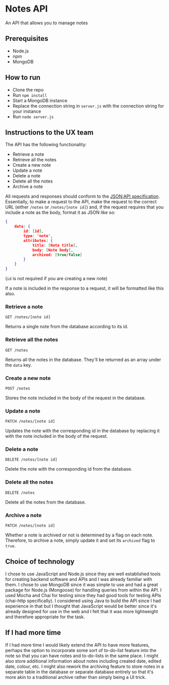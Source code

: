 # Notes API
An API that allows you to manage notes

## Prerequisites

- Node.js
- npm
- MongoDB

## How to run

- Clone the repo
- Run `npm install`
- Start a MongoDB instance
- Replace the connection string in `server.js` with the connection string for your instance
- Run `node server.js`

## Instructions to the UX team

The API has the following functionality:

- Retrieve a note
- Retrieve all the notes
- Create a new note
- Update a note
- Delete a note
- Delete all the notes
- Archive a note

All requests and responses should conform to the [JSON:API specification](https://jsonapi.org/). Essentially, to make a request to the API, make the request to the correct URL (either `/notes` or `/notes/[note id]`) and, if the request requires that you include a note as the body, format it as JSON like so:

```json
{
    data: {
        id: [id],
        type: 'note',
        attributes: {
            title: [Note title],
            body: [Note body],
            archived: [true/false]
        }
    }
}
```

(`id` is not required if you are creating a new note)

If a note is included in the response to a request, it will be formatted like this also.

### Retrieve a note

```http
GET /notes/[note id]
```

Returns a single note from the database according to its id.

### Retrieve all the notes

```http
GET /notes
```

Returns all the notes in the database. They'll be returned as an array under the `data` key.

### Create a new note

```http
POST /notes
```

Stores the note included in the body of the request in the database.

### Update a note

```http
PATCH /notes/[note id]
```

Updates the note with the corresponding id in the database by replacing it with the note included in the body of the request.

### Delete a note

```http
DELETE /notes/[note id]
```

Delete the note with the corresponding id from the database.

### Delete all the notes

```http
DELETE /notes
```

Delete all the notes from the database.

### Archive a note

```http
PATCH /notes/[note id]
```

Whether a note is archived or not is determined by a flag on each note. Therefore, to archive a note, simply update it and set its `archived` flag to `true`.

## Choice of technology

I chose to use JavaScript and Node.js since they are well established tools for creating backend software and APIs and I was already familiar with them. I chose to use MongoDB since it was simple to use and had a great package for Node.js (Mongoose) for handling queries from within the API. I used Mocha and Chai for testing since they had good tools for testing APIs (chai-http specifically). I considered using
Java to build the API since I had experience in that but I thought that JavaScript would be better since it's already designed for use in the web and I felt that it was more lightweight and therefore appropriate for the task.

## If I had more time

If I had more time I would likely extend the API to have more features, perhaps the option to incorporate some sort of to-do-list feature into the note so that you can have notes and to-do-lists in the same place. I might also store additional information about notes including created date, edited date, colour, etc. I might also rework the archiving feature to store notes in a separate table in the database or separate database entirely so that it's more akin to a traditional archive rather than simply being a UI trick.
